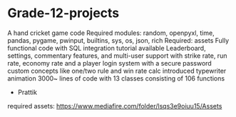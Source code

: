 # Grade-12-projects
A hand cricket game code
Required modules: random, openpyxl, time, pandas, pygame, pwinput, builtins, sys, os, json, rich
Required: assets
Fully functional code with SQL integration 
tutorial available
Leaderboard, settings, commentary features, and multi-user support
with strike rate, run rate, economy rate
and a player login system with a secure password
custom concepts like one/two rule and win rate calc introduced
typewriter animation
3000~ lines of code with 13 classes consisting of 106 functions 
- Prattik

required assets: https://www.mediafire.com/folder/lsqs3e9oiuu15/Assets
